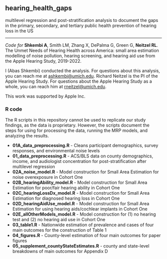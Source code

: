 ## hearing_health_gaps
multilevel regression and post-stratification analysis to document the gaps in the primary, secondary, and tertiary public health prevention of hearing loss in the US

--------------------------------------------------------------------------------

*Code for*
**Shkembi A**, Smith LM, Zhang X, DePalma G, Green G, **Neitzel RL**. The Unmet Needs of Hearing Health across America: small area estimation modelling of noise pollution, hearing screening, and hearing aid use from the Apple Hearing Study, 2019-2022.

I (Abas Shkembi) conducted the analysis. For questions about this analysis, you can reach me at ashkembi@umich.edu. Richard Neitzel is the PI of the Apple Hearing Study. For questions about the Apple Hearing Study as a whole, you can reach him at rneitzel@umich.edu.

This work was supported by Apple Inc.

### R code

The R scripts in this repository cannot be used to replicate our study findings, as the data is proprietary. However, the scripts document the steps for using for processing the data, running the MRP models, and analyzing the results.

  * **01A_data_preprocessing.R** -  Cleans participant demographics, survey responses, and environmental noise levels
  * **01_data_preprocessing.R** - ACS/BLS data on county demographics, income, and audiologist concentration for post-stratification after multilevel regression
  * **02A_noise_model.R** - Model construction for Small Area Estimation for noise overexposure in Cohort One
  * **02B_hearingAbility_model.R** - Model construction for Small Area Estimation for poor/fair hearing ability in Cohort One
  * **02C_hearingLossDx_model.R** - Model construction for Small Area Estimation for diagnosed hearing loss in Cohort One
  * **02D_hearingAidUse_model.R** - Model construction for Small Area Estimation for using hearing aids/cochlear implants in Cohort One
  * **02E_allOtherModels_model.R** - Model construction for (1) no hearing test and (2) no hearing aid use in Cohort One
  * **03_table1.R** - Nationwide estimation of prevalence and cases of four main outcomes for the construction of Table 1
  * **04_figures.R** - County-level estimation of four main outcomes for paper figures
  * **05_supplement_countyStateEstimates.R** - county and state-level breakdowns of main outcomes for Appendix D
